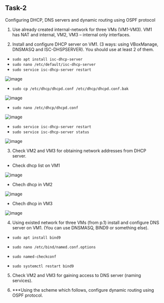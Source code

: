 ## Task-2 ##
Configuring DHCP, DNS servers
and dynamic routing using OSPF protocol

1. Use already created internal-network for three VMs (VM1-VM3). VM1 has NAT and internal,
VM2, VM3 – internal only interfaces.


2. Install and configure DHCP server on VM1. (3 ways: using VBoxManage, DNSMASQ and ISC-DHSPSERVER).
You should use at least 2 of them.

- `sudo apt install isc-dhcp-server`
- `sudo nano /etc/default/isc-dhcp-server`
- `sudo service isc-dhcp-server restart`

![image](https://github.com/pronetware-it/DevOps_for_Unix/blob/main/linux-network/Task-2/1.gif)

- `sudo cp /etc/dhcp/dhcpd.conf /etc/dhcp/dhcpd.conf.bak`

![image](https://github.com/pronetware-it/DevOps_for_Unix/blob/main/linux-network/Task-2/2.gif)

- `sudo nano /etc/dhcp/dhcpd.conf`

![image](https://github.com/pronetware-it/DevOps_for_Unix/blob/main/linux-network/Task-2/4.gif)

- `sudo service isc-dhcp-server restart`
- `sudo service isc-dhcp-server status`

![image](https://github.com/pronetware-it/DevOps_for_Unix/blob/main/linux-network/Task-2/3.gif)


3. Check VM2 and VM3 for obtaining network addresses from DHCP server.

- Check dhcp list on VM1

![image](https://github.com/pronetware-it/DevOps_for_Unix/blob/main/linux-network/Task-2/dhcp-list.gif)

- Chech dhcp in VM2

![image](https://github.com/pronetware-it/DevOps_for_Unix/blob/main/linux-network/Task-2/ch-vm2-dhcp.gif)

- Chech dhcp in VM3

![image](https://github.com/pronetware-it/DevOps_for_Unix/blob/main/linux-network/Task-2/ch-vm3-dhcp.gif)



4. Using existed network for three VMs (from p.1) install and configure DNS server on VM1. (You can
use DNSMASQ, BIND9 or something else).

- `sudo apt install bind9`
- `sudo nano /etc/bind/named.conf.options`

- `sudo named-checkconf`
- `sudo systemctl restart bind9`

5. Check VM2 and VM3 for gaining access to DNS server (naming services).




6. ***Using the scheme which follows, configure dynamic routing using OSPF protocol.
